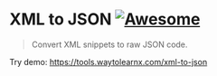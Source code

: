 # XML to JSON [![Awesome](https://cdn.rawgit.com/sindresorhus/awesome/d7305f38d29fed78fa85652e3a63e154dd8e8829/media/badge.svg)](https://github.com/sindresorhus/awesome)

>Convert XML snippets to raw JSON code.

Try demo: https://tools.waytolearnx.com/xml-to-json
